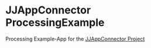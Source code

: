 # JJAppConnector ProcessingExample

Processing Example-App for the [JJAppConnector Project](http://appconnector.joernroeder.de)